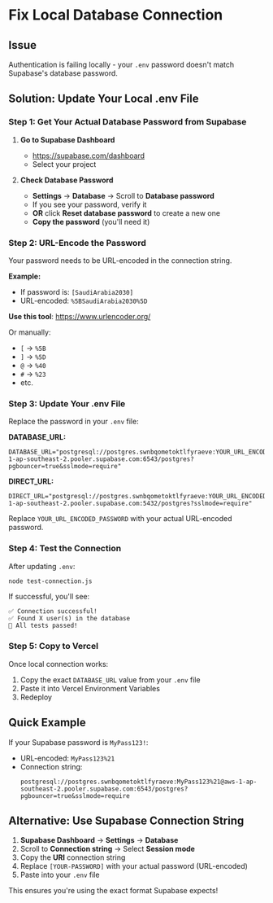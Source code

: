 # Fix Local Database Connection

## Issue
Authentication is failing locally - your `.env` password doesn't match Supabase's database password.

## Solution: Update Your Local .env File

### Step 1: Get Your Actual Database Password from Supabase

1. **Go to Supabase Dashboard**
   - https://supabase.com/dashboard
   - Select your project

2. **Check Database Password**
   - **Settings** → **Database** → Scroll to **Database password**
   - If you see your password, verify it
   - **OR** click **Reset database password** to create a new one
   - **Copy the password** (you'll need it)

### Step 2: URL-Encode the Password

Your password needs to be URL-encoded in the connection string.

**Example:**
- If password is: `[SaudiArabia2030]`
- URL-encoded: `%5BSaudiArabia2030%5D`

**Use this tool**: https://www.urlencoder.org/

Or manually:
- `[` → `%5B`
- `]` → `%5D`
- `@` → `%40`
- `#` → `%23`
- etc.

### Step 3: Update Your .env File

Replace the password in your `.env` file:

**DATABASE_URL:**
```
DATABASE_URL="postgresql://postgres.swnbqometoktlfyraeve:YOUR_URL_ENCODED_PASSWORD@aws-1-ap-southeast-2.pooler.supabase.com:6543/postgres?pgbouncer=true&sslmode=require"
```

**DIRECT_URL:**
```
DIRECT_URL="postgresql://postgres.swnbqometoktlfyraeve:YOUR_URL_ENCODED_PASSWORD@aws-1-ap-southeast-2.pooler.supabase.com:5432/postgres?sslmode=require"
```

Replace `YOUR_URL_ENCODED_PASSWORD` with your actual URL-encoded password.

### Step 4: Test the Connection

After updating `.env`:
```bash
node test-connection.js
```

If successful, you'll see:
```
✅ Connection successful!
✅ Found X user(s) in the database
🎉 All tests passed!
```

### Step 5: Copy to Vercel

Once local connection works:
1. Copy the exact `DATABASE_URL` value from your `.env` file
2. Paste it into Vercel Environment Variables
3. Redeploy

## Quick Example

If your Supabase password is `MyPass123!`:
- URL-encoded: `MyPass123%21`
- Connection string:
  ```
  postgresql://postgres.swnbqometoktlfyraeve:MyPass123%21@aws-1-ap-southeast-2.pooler.supabase.com:6543/postgres?pgbouncer=true&sslmode=require
  ```

## Alternative: Use Supabase Connection String

1. **Supabase Dashboard** → **Settings** → **Database**
2. Scroll to **Connection string** → Select **Session mode**
3. Copy the **URI** connection string
4. Replace `[YOUR-PASSWORD]` with your actual password (URL-encoded)
5. Paste into your `.env` file

This ensures you're using the exact format Supabase expects!

